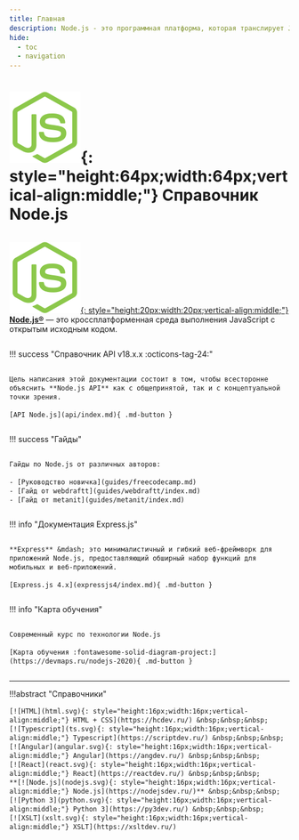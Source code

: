 ```yaml
---
title: Главная
description: Node.js - это программная платформа, которая транслирует JavaScript в машинный код, исполняемый на стороне сервера
hide:
  - toc
  - navigation
---
```


# ![Node.js](nodejs.svg){: style="height:64px;width:64px;vertical-align:middle;"} Справочник Node.js

<div style="display: grid; grid-template-columns: repeat(auto-fill, minmax(300px, 1fr)); grid-column-gap: 30px; place-items: stretch;" markdown>

[![Node.js](nodejs.svg){: style="height:20px;width:20px;vertical-align:middle;"} **Node.js®**](https://nodejs.org/ru) — это кроссплатформенная среда выполнения JavaScript с открытым исходным кодом.

!!! success "Справочник API v18.x.x :octicons-tag-24:"

    Цель написания этой документации состоит в том, чтобы всесторонне объяснить **Node.js API** как с общепринятой, так и с концептуальной точки зрения.

    [API Node.js](api/index.md){ .md-button }

!!! success "Гайды"

    Гайды по Node.js от различных авторов:

    - [Руководство новичка](guides/freecodecamp.md)
    - [Гайд от webdraftt](guides/webdraftt/index.md)
    - [Гайд от metanit](guides/metanit/index.md)

!!! info "Документация Express.js"

    **Express** &mdash; это минималистичный и гибкий веб-фреймворк для приложений Node.js, предоставляющий обширный набор функций для мобильных и веб-приложений.

    [Express.js 4.x](expressjs4/index.md){ .md-button }

!!! info "Карта обучения"

    Современный курс по технологии Node.js

    [Карта обучения :fontawesome-solid-diagram-project:](https://devmaps.ru/nodejs-2020){ .md-button }

</div>

---

!!!abstract "Справочники"

    [![HTML](html.svg){: style="height:16px;width:16px;vertical-align:middle;"} HTML + CSS](https://hcdev.ru/) &nbsp;&nbsp;&nbsp;
    [![Typescript](ts.svg){: style="height:16px;width:16px;vertical-align:middle;"} Typescript](https://scriptdev.ru/) &nbsp;&nbsp;&nbsp;
    [![Angular](angular.svg){: style="height:16px;width:16px;vertical-align:middle;"} Angular](https://angdev.ru/) &nbsp;&nbsp;&nbsp;
    [![React](react.svg){: style="height:16px;width:16px;vertical-align:middle;"} React](https://reactdev.ru/) &nbsp;&nbsp;&nbsp;
    **[![Node.js](nodejs.svg){: style="height:16px;width:16px;vertical-align:middle;"} Node.js](https://nodejsdev.ru/)** &nbsp;&nbsp;&nbsp;
    [![Python 3](python.svg){: style="height:16px;width:16px;vertical-align:middle;"} Python 3](https://py3dev.ru/) &nbsp;&nbsp;&nbsp;
    [![XSLT](xslt.svg){: style="height:16px;width:16px;vertical-align:middle;"} XSLT](https://xsltdev.ru/)
